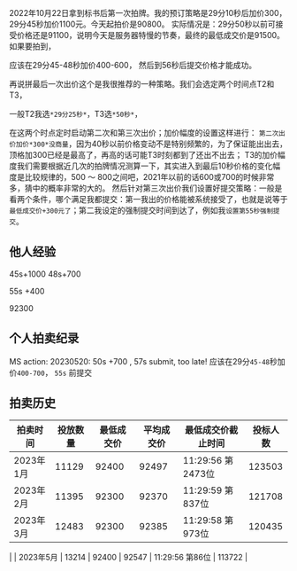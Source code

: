 2022年10月22日拿到标书后第一次拍牌。我的预订策略是29分10秒后加价300，29分45秒加价1100元。今天起拍价是90800。
实际情况是：29分50秒以前可接受价格还是91100，说明今天是服务器特慢的节奏，最终的最低成交价是91500。如果要拍到，

应该在29分45-48秒加价400-600，
然后到56秒后提交价格才能成功。

再说拼最后一次出价这个是我很推荐的一种策略。我们会选定两个时间点T2和T3，

一般T2我选`*29分25秒*`，T3选`*50秒*`，

在这两个时点定时启动第二次和第三次出价；加价幅度的设置这样进行：
`第二次出价加价*300*没商量`，因为40秒以前价格变动不是特别频繁的，为了保证能出出去，顶格加300已经是最高了，再高的话可能T3时刻都到了还出不出去；
T3的加价幅度我们需要根据近几次的拍牌情况测算一下，其实进入到最后10秒价格的变化幅度是比较规律的，500 ～ 800之间吧，2021年以前的话600或700的时候非常多，猜中的概率非常的大的。
然后针对第三次出价我们设置好提交策略：一般是看两个条件，哪个满足我都提交：第一我出的价格能被系统接受了，也就是说等于`最低成交价+300元了`；第二我设定的强制提交时间到达了，例如我`设置第55秒强制提交`。

## 他人经验 ##
45s+1000
48s+700

55s +400

92300 

## 个人拍卖纪录 ##
MS action:
20230520: 50s +700 , 57s submit, too late!
应该在29分`45-48`秒加价`400-700`， `55s` 前提交



## 拍卖历史 ##
| 拍卖时间  | 投放数量 | 最低成交价 | 平均成交价 | 最低成交价截止时间 | 投标人数 |
| --------- | -------- | ---------- | ---------- | ------------------ | -------- |
| 2023年1月 | 11129    | 92400      | 92497      | 11:29:56 第2473位  | 123503   |
| 2023年2月 | 11395    | 92300      | 92370      | 11:29:59 第837位   | 121708   |
| 2023年3月 | 12483    | 92300      | 92385      | 11:29:58 第973位   | 120435   |
|
| 2023年5月 | 13214    | 92400      | 92547      | 11:29:56 第86位    | 113722  |